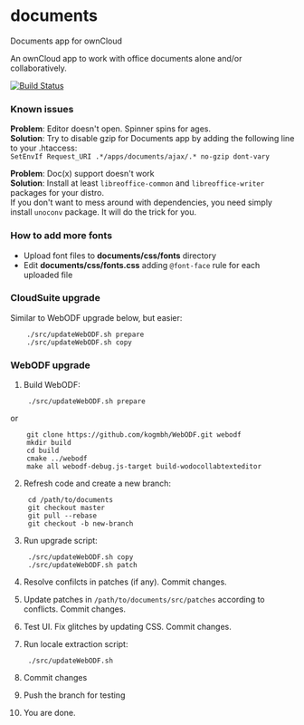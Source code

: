 documents
=========

Documents app for ownCloud

An ownCloud app to work with office documents alone and/or collaboratively.

[![Build Status](https://travis-ci.org/owncloud/documents.svg?branch=master)](https://travis-ci.org/owncloud/documents)

### Known issues ###
**Problem**: Editor doesn't open. Spinner spins for ages.  
**Solution**: Try to disable gzip for Documents app by adding the following line to your .htaccess:  
`SetEnvIf Request_URI .*/apps/documents/ajax/.* no-gzip dont-vary`

**Problem**: Doc(x) support doesn't work  
**Solution**: Install at least  `libreoffice-common` and  `libreoffice-writer` packages for your distro.  
If you don't want to mess around with dependencies, you need simply install `unoconv` package. It will do the trick for you.

### How to add more fonts ###
+ Upload font files to **documents/css/fonts** directory
+ Edit **documents/css/fonts.css** adding `@font-face` rule for each uploaded file 

### CloudSuite upgrade ###
Similar to WebODF upgrade below, but easier:

        ./src/updateWebODF.sh prepare
        ./src/updateWebODF.sh copy

### WebODF upgrade ###
1. Build WebODF:


        ./src/updateWebODF.sh prepare
or


        git clone https://github.com/kogmbh/WebODF.git webodf
        mkdir build
        cd build
        cmake ../webodf
        make all webodf-debug.js-target build-wodocollabtexteditor

2. Refresh code and create a new branch:

        cd /path/to/documents
        git checkout master
        git pull --rebase
        git checkout -b new-branch

3. Run upgrade script:

        ./src/updateWebODF.sh copy
        ./src/updateWebODF.sh patch

4. Resolve confilcts in patches (if any). Commit changes.
5. Update patches in `/path/to/documents/src/patches` according to conflicts. Commit changes.
6. Test UI. Fix glitches by updating CSS. Commit changes.
7. Run locale extraction script:

        ./src/updateWebODF.sh

8. Commit changes
9. Push the branch for testing
10. You are done.
